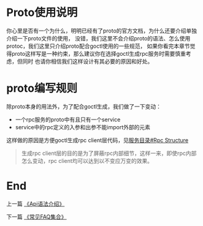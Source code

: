 # Proto使用说明
你心里是否有一个为什么，明明已经有了proto的官方文档，为什么还要介绍单独介绍一下proto文件的使用，
没错，我们这里不会介绍proto的语法、怎么使用protoc，我们这里只介绍proto配合goctl使用的一些规范，
如果你看完本章节觉得proto这样写是一种约束，那么建议你在选择goctl生成rpc服务时需要慎重考虑，但同时
也请你相信我们这样设计有其必要的原因和好处。

# proto编写规则
除proto本身的用法外，为了配合goctl生成，我们做了一下变动：
* 一个rpc服务的proto中有且只有一个service
* service中的rpc定义的入参和出参不能import外部的元素

这样做的原因是方便goctl生成rpc client层代码，见[服务目录#Rpc Structure](./service-structure.md)

> 生成rpc client层的目的是为了屏蔽rpc内部细节，这样一来，即使rpc内部怎么变动，rpc client均可以达到以不变应万变的效果。

# End

上一篇 [《Api语法介绍》](./api-grammar.md)

下一篇 [《常见FAQ集合》](./faq.md)